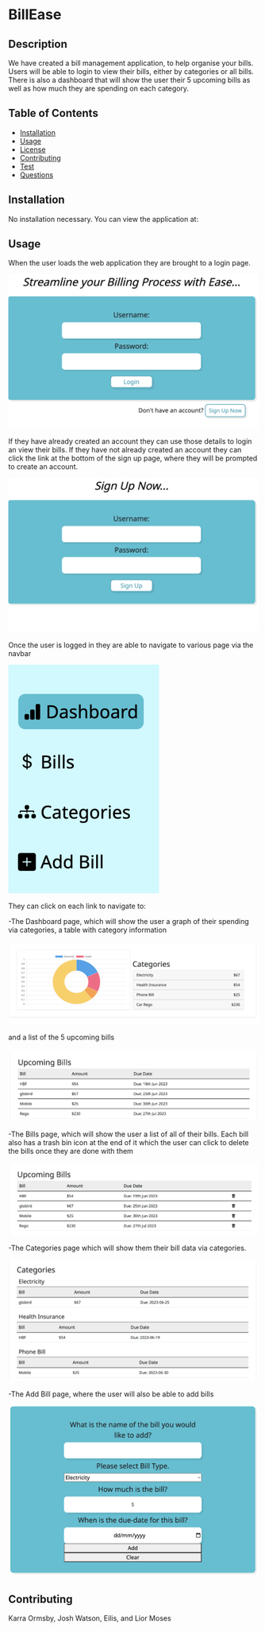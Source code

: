 # BillEase

## Description

We have created a bill management application, to help organise your bills. Users will be able to login to view their bills, either by categories or all bills. There is also a dashboard that will show the user their 5 upcoming bills as well as how much they are spending on each category.


## Table of Contents

  - [Installation](#installation)
  - [Usage](#usage)
  - [License](#license)
  - [Contributing](#contributing)
  - [Test](#tests)
  - [Questions](#questions)

## Installation

No installation necessary. You can view the application at:

## Usage

When the user loads the web application they are brought to a login page.

![Login Page](./public/images/Login%20Page.png)

If they have already created an account they can use those details to login an view their bills. If they have not already created an account they can click the link at the bottom of the sign up page, where they will be prompted to create an account. 

![Sign up Page](./public/images/Sign%20up%20Page.png)

Once the user is logged in they are able to navigate to various page via the navbar

![Navbar](./public/images/navbar.png)

They can click on each link to navigate to:

-The Dashboard page, which will show the user a graph of their spending via categories, a table with category information

![cartegory Dashboard](./public/images/category-dashboard.png)

 and a list of the 5 upcoming bills

![Bills Dashboard](./public/images/bills-dashboard.png)

-The Bills page, which will show the user a list of all of their bills. Each bill also has a trash bin icon at the end of it which the user can click to delete the bills once they are done with them

![Bills Page](./public/images/bills.png)

-The Categories page which will show them their bill data via categories.

![Categories Page](./public/images/categories.png)

-The Add Bill page, where the user will also be able to add bills

![Add bill form](./public/images/add%20bill%20form.png)


## Contributing

Karra Ormsby, Josh Watson, Eilis, and Lior Moses